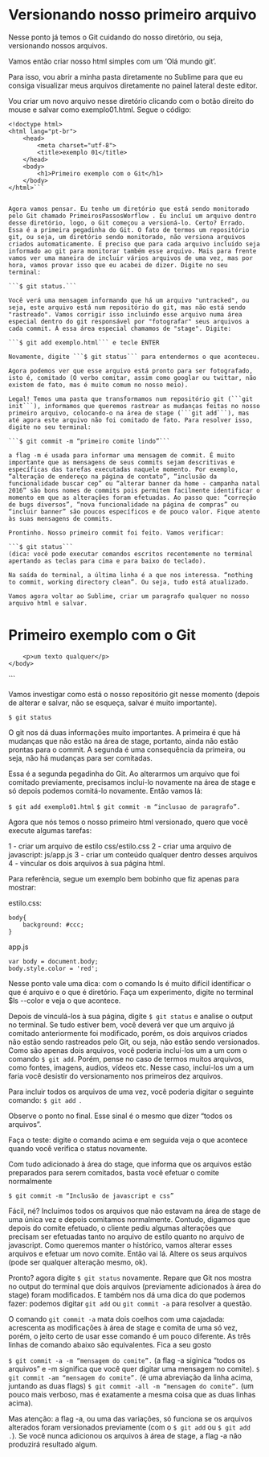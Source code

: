 # Versionando nosso primeiro arquivo

Nesse ponto já temos o Git cuidando do nosso diretório, ou seja, versionando nossos arquivos. 

Vamos então criar nosso html simples com um ‘Olá mundo git’.

Para isso, vou abrir a minha pasta diretamente no Sublime para que eu consiga visualizar meus arquivos diretamente no painel lateral deste editor.

Vou criar um novo arquivo nesse diretório clicando com o botão direito do mouse e salvar como exemplo01.html. Segue o código:

```
<!doctype html>
<html lang="pt-br">
	<head>
		<meta charset="utf-8">
		<title>exemplo 01</title>
	</head>
	<body>
		<h1>Primeiro exemplo com o Git</h1>
	</body>
</html>```


Agora vamos pensar. Eu tenho um diretório que está sendo monitorado pelo Git chamado PrimeirosPassosWorflow . Eu incluí um arquivo dentro desse diretório, logo, o Git começou a versioná-lo. Certo? Errado. Essa é a primeira pegadinha do Git. O fato de termos um repositório git, ou seja, um diretório sendo monitorado, não versiona arquivos criados automaticamente. É preciso que para cada arquivo incluído seja informado ao git para monitorar também esse arquivo. Mais para frente vamos ver uma maneira de incluir vários arquivos de uma vez, mas por hora, vamos provar isso que eu acabei de dizer. Digite no seu terminal:

```$ git status.```

Você verá uma mensagem informando que há um arquivo "untracked", ou seja, este arquivo está num repositório do git, mas não está sendo "rastreado". Vamos corrigir isso incluindo esse arquivo numa área especial dentro do git responsável por "fotografar" seus arquivos a cada commit. Á essa área especial chamamos de "stage". Digite:

```$ git add exemplo.html``` e tecle ENTER

Novamente, digite ```$ git status``` para entendermos o que aconteceu.

Agora podemos ver que esse arquivo está pronto para ser fotografado, isto é, comitado (O verbo comitar, assim como googlar ou twittar, não existem de fato, mas é muito comum no nosso meio).

Legal! Temos uma pasta que transformamos num repositório git (```git init```), informamos que queremos rastrear as mudanças feitas no nosso primeiro arquivo, colocando-o na área de stage (```git add```), mas até agora este arquivo não foi comitado de fato. Para resolver isso, digite no seu terminal:

```$ git commit -m “primeiro comite lindo”```

a flag -m é usada para informar uma mensagem de commit. É muito importante que as mensagens de seus commits sejam descritivas e específicas das tarefas executadas naquele momento. Por exemplo, “alteração de endereço na página de contato”, “inclusão da funcionalidade buscar cep” ou “alterar banner da home - campanha natal 2016” são bons nomes de commits pois permitem facilmente identificar o momento em que as alterações foram efetuadas. Ao passo que: “correção de bugs diversos”, “nova funcionalidade na página de compras” ou “incluir banner” são poucos específicos e de pouco valor. Fique atento às suas mensagens de commits. 
 
Prontinho. Nosso primeiro commit foi feito. Vamos verificar: 

```$ git status``` 
(dica: você pode executar comandos escritos recentemente no terminal apertando as teclas para cima e para baixo do teclado).

Na saída do terminal, a última linha é a que nos interessa. “nothing to commit, working directory clean”. Ou seja, tudo está atualizado.

Vamos agora voltar ao Sublime, criar um paragrafo qualquer no nosso arquivo html e salvar. 

```
<!doctype html>
<html lang="pt-br">
	<head>
		<meta charset="utf-8">
		<title>exemplo 01</title>
	</head>
	<body>
		<h1>Primeiro exemplo com o Git</h1>

		<p>um texto qualquer</p>
	</body>
</html>
```


Vamos investigar como está o nosso repositório git nesse momento (depois de alterar e salvar, não se esqueça, salvar é muito importante).

```$ git status```

O git nos dá duas informações muito importantes. A primeira é que há mudanças que não estão na área de stage, portanto, ainda não estão prontas para o commit. A segunda é uma consequência da primeira, ou seja, não há mudanças para ser comitadas.

Essa é a segunda pegadinha do Git. Ao alterarmos um arquivo que foi comitado previamente, precisamos incluí-lo novamente na área de stage e só depois podemos comitá-lo novamente. Então vamos lá:

```$ git add exemplo01.html```
```$ git commit -m “inclusao de paragrafo”.```


Agora que nós temos o nosso primeiro html versionado, quero que você execute algumas tarefas:

1 - criar um arquivo de estilo css/estilo.css
2 - criar uma arquivo de javascript: js/app.js
3 - criar um conteúdo qualquer dentro desses arquivos
4 - vincular os dois arquivos à sua página html.

Para referência, segue um exemplo bem bobinho que fiz apenas para mostrar:


estilo.css:
```
body{
	background: #ccc;
}
```


app.js
```
var body = document.body;
body.style.color = 'red';
```

Nesse ponto vale uma dica: com o comando ls é muito difícil identificar o que é arquivo e o que é diretório. Faça um experimento, digite no terminal $ls --color e veja o que acontece.


Depois de vinculá-los à sua página, digite ```$ git status``` e analise o output no terminal. Se tudo estiver bem, você deverá ver que um arquivo já comitado anteriormente foi modificado, porém, os dois arquivos criados não estão sendo rastreados pelo Git, ou seja, não estão sendo versionados. Como são apenas dois arquivos, você poderia incluí-los um a um com o comando ```$ git add```. Porém, pense no caso de termos muitos arquivos, como fontes, imagens, audios, vídeos etc. Nesse caso, incluí-los um a um faria você desistir do versionamento nos primeiros dez arquivos. 

Para incluir todos os arquivos de uma vez, você poderia digitar o seguinte comando:
```$ git add ```.

Observe o ponto no final. Esse sinal é o mesmo que dizer “todos os arquivos”.

Faça o teste: digite o comando acima e em seguida veja o que acontece quando você verifica o status novamente.

Com tudo adicionado à área do stage, que informa que os arquivos estão preparados para serem comitados, basta você efetuar o comite normalmente

```$ git commit -m “Inclusão de javascript e css”```

Fácil, né? Incluímos todos os arquivos que não estavam na área de stage de uma única vez e depois comitamos normalmente. Contudo, digamos que depois do comite efetuado, o cliente pediu algumas alterações que precisam ser efetuadas tanto no arquivo de estilo quanto no arquivo de javascript. Como queremos manter o histórico, vamos alterar esses arquivos e efetuar um novo comite. Então vai lá. Altere os seus arquivos (pode ser qualquer alteração mesmo, ok).

Pronto? agora digite ```$ git status``` novamente. Repare que Git nos mostra no output do terminal que dois arquivos (previamente adicionados à área do stage) foram modificados. E também nos dá uma dica do que podemos fazer: podemos digitar ```git add``` ou ```git commit -a``` para resolver a questão.

O comando ```git commit -a``` mata dois coelhos com uma cajadada: acrescenta as modificações à área de stage e comita de uma só vez, porém, o jeito certo de usar esse comando é um pouco diferente. As três linhas de comando abaixo são equivalentes. Fica a seu gosto

```$ git commit -a -m “mensagem do comite”.```
(a flag -a siginica “todos os arquivos” e -m significa que você quer digitar uma mensagem no comite).
```$ git commit -am “mensagem do comite”.``` 
(é uma abreviação da linha acima, juntando as duas flags)
```$ git commit -all -m “mensagem do comite”.``` 
(um pouco mais verboso, mas é exatamente a mesma coisa que as duas linhas acima).

Mas atenção: a flag -a, ou uma das variações, só funciona se os arquivos alterados foram versionados previamente (com o ```$ git add``` ou ```$ git add .```). Se você nunca adicionou os arquivos à área de stage, a flag -a não produzirá resultado algum.

